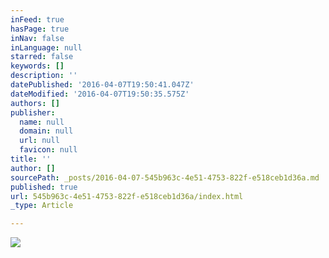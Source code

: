 ```yaml
---
inFeed: true
hasPage: true
inNav: false
inLanguage: null
starred: false
keywords: []
description: ''
datePublished: '2016-04-07T19:50:41.047Z'
dateModified: '2016-04-07T19:50:35.575Z'
authors: []
publisher:
  name: null
  domain: null
  url: null
  favicon: null
title: ''
author: []
sourcePath: _posts/2016-04-07-545b963c-4e51-4753-822f-e518ceb1d36a.md
published: true
url: 545b963c-4e51-4753-822f-e518ceb1d36a/index.html
_type: Article

---
```

![](https://the-grid-user-content.s3-us-west-2.amazonaws.com/b9de2b95-9e12-490c-90bc-445b800a2661.jpg)